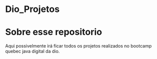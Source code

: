# Dio_Projetos

# Sobre esse repositorio
  Aqui possivelmente irá ficar todos os projetos realizados no bootcamp quebec java digital da dio.
